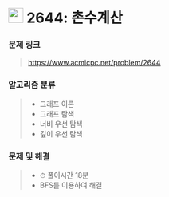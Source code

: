 # <img src="https://d2gd6pc034wcta.cloudfront.net/tier/9.svg" width="30">  2644: 촌수계산

### 문제 링크

> https://www.acmicpc.net/problem/2644



### 알고리즘 분류

>- 그래프 이론
>- 그래프 탐색
>- 너비 우선 탐색
>- 깊이 우선 탐색



### 문제 및 해결

>- ⏱ 풀이시간 18분
>- BFS를 이용하여 해결
